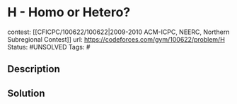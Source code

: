 # H - Homo or Hetero?

contest: [[CFICPC/100622/100622|2009-2010 ACM-ICPC, NEERC, Northern Subregional Contest]]
url: https://codeforces.com/gym/100622/problem/H
Status: #UNSOLVED
Tags: #

## Description

## Solution

